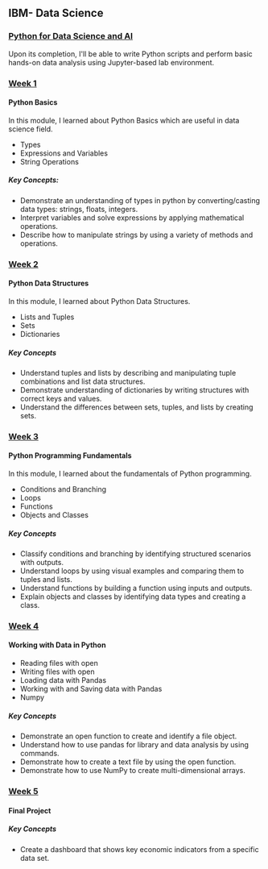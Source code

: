 ## IBM- Data Science

### [Python for Data Science and AI](https://www.coursera.org/learn/python-for-applied-data-science-ai/home/info)  
Upon its completion, I'll be able to write Python scripts and perform basic hands-on data analysis using Jupyter-based lab environment. 

### [Week 1](https://github.com/kk289/IBM-Data-Science/tree/master/Course%204_Python%20for%20Data%20Science%20and%20AI/Week%201)        
#### Python Basics
In this module, I learned about Python Basics which are useful in data science field.   

- Types 
- Expressions and Variables 
- String Operations 

##### Key Concepts:   
- Demonstrate an understanding of types in python by converting/casting data types: strings, floats, integers.
- Interpret variables and solve expressions by applying mathematical operations.
- Describe how to manipulate strings by using a variety of methods and operations.

### [Week 2](./Week%202)    
#### Python Data Structures   
In this module, I learned about Python Data Structures. 

- Lists and Tuples
- Sets
- Dictionaries    

##### Key Concepts    
- Understand tuples and lists by describing and manipulating tuple combinations and list data structures.
- Demonstrate understanding of dictionaries by writing structures with correct keys and values.
- Understand the differences between sets, tuples, and lists by creating sets.

### [Week 3](./Week%203)   
#### Python Programming Fundamentals
In this module, I learned about the fundamentals of Python programming. 

- Conditions and Branching
- Loops
- Functions
- Objects and Classes   

##### Key Concepts    
- Classify conditions and branching by identifying structured scenarios with outputs.
- Understand loops by using visual examples and comparing them to tuples and lists.
- Understand functions by building a function using inputs and outputs.
- Explain objects and classes by identifying data types and creating a class.

### [Week 4](./Week%204)   
#### Working with Data in Python

- Reading files with open
- Writing files with open
- Loading data with Pandas
- Working with and Saving data with Pandas
- Numpy

##### Key Concepts
- Demonstrate an open function to create and identify a file object.
- Understand how to use pandas for library and data analysis by using commands.
- Demonstrate how to create a text file by using the open function.
- Demonstrate how to use NumPy to create multi-dimensional arrays.    

### [Week 5](./Week%205)   
#### Final Project

##### Key Concepts
- Create a dashboard that shows key economic indicators from a specific data set.